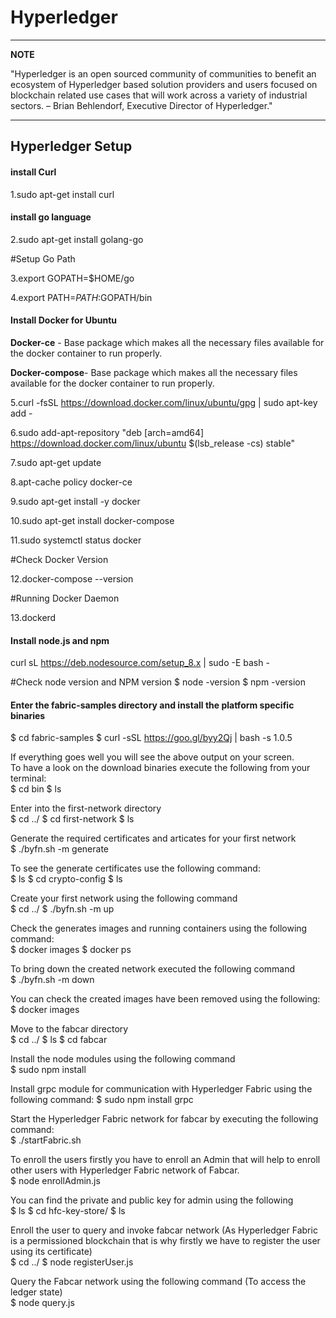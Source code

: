 
Hyperledger 
========

---
**NOTE**

 "Hyperledger is an open sourced community of communities to benefit an ecosystem of Hyperledger based solution providers and users focused on blockchain related use cases that will work across a variety of industrial sectors.
  – Brian Behlendorf, Executive Director of Hyperledger." 
 
---

## Hyperledger Setup

#### install Curl

1.sudo apt-get install curl

#### install go language

2.sudo apt-get install golang-go <br />

#Setup Go Path <br />

3.export GOPATH=$HOME/go <br />

4.export PATH=$PATH:$GOPATH/bin <br />

#### Install Docker for Ubuntu

 **Docker-ce** - Base package which makes all the necessary files available for the docker container to run properly. <br />
 
 **Docker-compose**- Base package which makes all the necessary files available for the docker container to run properly. <br />
 

5.curl -fsSL https://download.docker.com/linux/ubuntu/gpg | sudo apt-key add - 

 
6.sudo add-apt-repository "deb [arch=amd64] https://download.docker.com/linux/ubuntu $(lsb_release -cs) stable"

 
7.sudo apt-get update

 
8.apt-cache policy docker-ce

  
9.sudo apt-get install -y docker

 
10.sudo apt-get install docker-compose

 
11.sudo systemctl status docker
  
  
#Check Docker Version

12.docker-compose --version

#Running Docker Daemon

13.dockerd

#### Install node.js and npm <br />

curl sL https://deb.nodesource.com/setup_8.x | sudo -E bash - <br />

#Check node version and NPM version
$ node -version
$ npm -version

####  Enter the fabric-samples directory and install the platform specific binaries
$ cd fabric-samples
$ curl -sSL https://goo.gl/byy2Qj | bash -s 1.0.5

If everything goes well you will see the above output on your screen. <br />
To have a look on the download binaries execute the following from your terminal: <br />
$ cd bin
$ ls

Enter into the first-network directory <br />
$ cd ../
$ cd first-network
$ ls

Generate the required certificates and articates for your first network <br />
$ ./byfn.sh -m generate

To see the generate certificates use the following command: <br />
$ ls
$ cd crypto-config
$ ls

Create your first network using the following command <br />
$ cd ../
$ ./byfn.sh -m up

Check the generates images and running containers using the following command: <br />
$ docker images
$ docker ps

To bring down the created network executed the following command <br />
$ ./byfn.sh -m down

You can check the created images have been removed using the following: <br />
$ docker images

 Move to the fabcar directory <br />
$ cd ../
$ ls
$ cd fabcar

 Install the node modules using the following command <br />
$ sudo npm install

Install grpc module for communication with Hyperledger Fabric using the following command:
$ sudo npm install grpc

Start the Hyperledger Fabric network for fabcar by executing the following command: <br />
$ ./startFabric.sh

To enroll the users firstly you have to enroll an Admin that will help to enroll other users with
Hyperledger Fabric network of Fabcar. <br />
$ node enrollAdmin.js

You can find the private and public key for admin using the following <br />
$ ls
$ cd hfc-key-store/
$ ls

Enroll the user to query and invoke fabcar network (As Hyperledger Fabric is a permissioned
blockchain that is why firstly we have to register the user using its certificate) <br />
$ cd ../
$ node registerUser.js

Query the Fabcar network using the following command (To access the ledger state) <br />
$ node query.js
